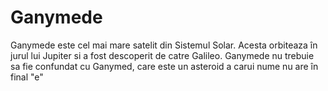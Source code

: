 # Ganymede

Ganymede este cel mai mare satelit din Sistemul Solar. Acesta orbiteaza în jurul
lui Jupiter si a fost descoperit de catre Galileo. Ganymede nu trebuie sa fie
confundat cu Ganymed, care este un asteroid a carui nume nu are în final "e"
